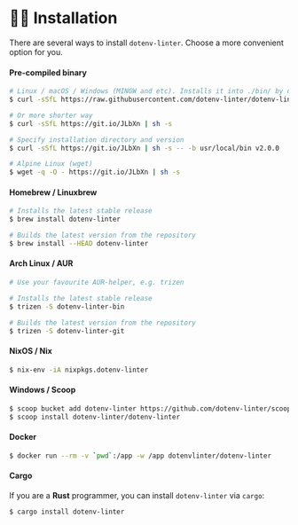 # 👨‍💻 Installation

There are several ways to install `dotenv-linter`. Choose a more convenient option for you.

#### Pre-compiled binary

```bash
# Linux / macOS / Windows (MINGW and etc). Installs it into ./bin/ by default
$ curl -sSfL https://raw.githubusercontent.com/dotenv-linter/dotenv-linter/master/install.sh | sh -s

# Or more shorter way
$ curl -sSfL https://git.io/JLbXn | sh -s

# Specify installation directory and version
$ curl -sSfL https://git.io/JLbXn | sh -s -- -b usr/local/bin v2.0.0

# Alpine Linux (wget)
$ wget -q -O - https://git.io/JLbXn | sh -s
```

#### Homebrew / Linuxbrew

```bash
# Installs the latest stable release
$ brew install dotenv-linter

# Builds the latest version from the repository
$ brew install --HEAD dotenv-linter
```

#### Arch Linux / AUR

```bash
# Use your favourite AUR-helper, e.g. trizen

# Installs the latest stable release
$ trizen -S dotenv-linter-bin

# Builds the latest version from the repository
$ trizen -S dotenv-linter-git
```

#### NixOS / Nix

```bash
$ nix-env -iA nixpkgs.dotenv-linter
```

#### Windows / Scoop

```bash
$ scoop bucket add dotenv-linter https://github.com/dotenv-linter/scoop.git
$ scoop install dotenv-linter/dotenv-linter
````

#### Docker

```bash
$ docker run --rm -v `pwd`:/app -w /app dotenvlinter/dotenv-linter
```

#### Cargo

If you are a **Rust** programmer, you can install `dotenv-linter` via `cargo`:

```bash
$ cargo install dotenv-linter
```
